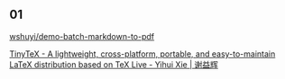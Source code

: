 ## 01 

[wshuyi/demo-batch-markdown-to-pdf](https://github.com/wshuyi/demo-batch-markdown-to-pdf)

[TinyTeX - A lightweight, cross-platform, portable, and easy-to-maintain LaTeX distribution based on TeX Live - Yihui Xie | 谢益辉](https://yihui.name/tinytex/)